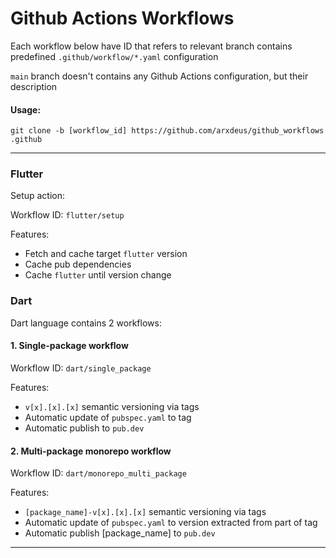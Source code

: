 # Github Actions Workflows

Each workflow below have ID that refers to relevant branch contains predefined `.github/workflow/*.yaml` configuration

`main` branch doesn't contains any Github Actions configuration, but their description

#### Usage:

```
git clone -b [workflow_id] https://github.com/arxdeus/github_workflows .github
```

---

### Flutter

Setup action:

Workflow ID: `flutter/setup`

Features:
- Fetch and cache target `flutter` version
- Cache pub dependencies
- Cache `flutter` until version change

### Dart

Dart language contains 2 workflows:
#### 1. Single-package workflow

Workflow ID: `dart/single_package`

Features:
- `v[x].[x].[x]` semantic versioning via tags
- Automatic update of `pubspec.yaml` to tag
- Automatic publish to `pub.dev`

#### 2. Multi-package monorepo workflow

Workflow ID: `dart/monorepo_multi_package`

Features:
- `[package_name]-v[x].[x].[x]` semantic versioning via tags
- Automatic update of `pubspec.yaml` to version extracted from part of tag
- Automatic publish [package_name] to `pub.dev`

---
